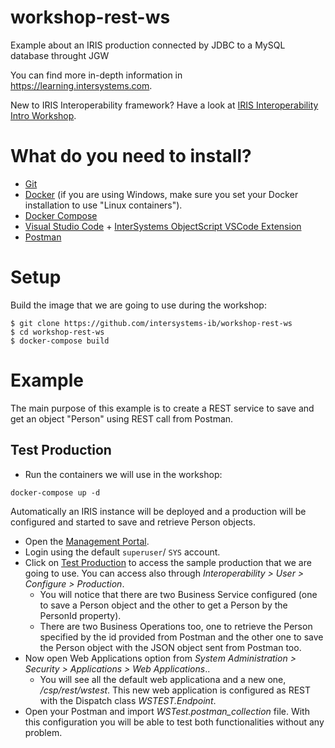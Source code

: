 # workshop-rest-ws
Example about an IRIS production connected by JDBC to a MySQL database throught JGW

You can find more in-depth information in https://learning.intersystems.com.

New to IRIS Interoperability framework? Have a look at [IRIS Interoperability Intro Workshop](https://github.com/intersystems-ib/workshop-interop-intro).

# What do you need to install? 
* [Git](https://git-scm.com/downloads) 
* [Docker](https://www.docker.com/products/docker-desktop) (if you are using Windows, make sure you set your Docker installation to use "Linux containers").
* [Docker Compose](https://docs.docker.com/compose/install/)
* [Visual Studio Code](https://code.visualstudio.com/download) + [InterSystems ObjectScript VSCode Extension](https://marketplace.visualstudio.com/items?itemName=daimor.vscode-objectscript)
* [Postman](https://www.postman.com/downloads/)

# Setup
Build the image that we are going to use during the workshop:

```console
$ git clone https://github.com/intersystems-ib/workshop-rest-ws
$ cd workshop-rest-ws
$ docker-compose build
```

# Example

The main purpose of this example is to create a REST service to save and get an object "Person" using REST call from Postman.

## Test Production 
* Run the containers we will use in the workshop:
```
docker-compose up -d
```
Automatically an IRIS instance will be deployed and a production will be configured and started to save and retrieve Person objects.

* Open the [Management Portal](http://localhost:52774/csp/sys/UtilHome.csp).
* Login using the default `superuser`/ `SYS` account.
* Click on [Test Production](http://localhost:52774/csp/wstest/EnsPortal.ProductionConfig.zen?$NAMESPACE=WSTEST&$NAMESPACE=WSTEST&) to access the sample production that we are going to use. You can access also through *Interoperability > User > Configure > Production*.
  * You will notice that there are two Business Service configured (one to save a Person object and the other to get a Person by the PersonId property).
  * There are two Business Operations too, one to retrieve the Person specified by the id provided from Postman and the other one to save the Person object with the JSON object sent from Postman too.
* Now open Web Applications option from *System Administration > Security > Applications > Web Applications*..
  * You will see all the default web applicationa and a new one, */csp/rest/wstest*. This new web application is configured as REST with the Dispatch class *WSTEST.Endpoint*.
* Open your Postman and import *WSTest.postman_collection* file. With this configuration you will be able to test both functionalities without any problem.
